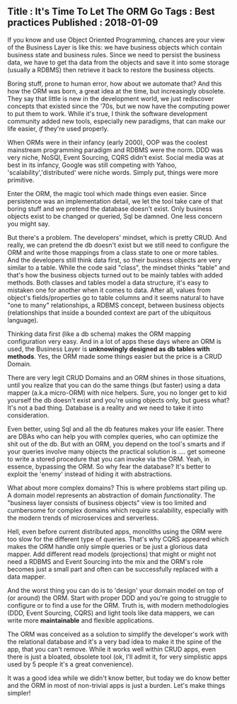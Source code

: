 Title : It's Time To Let The ORM Go
Tags : Best practices
Published : 2018-01-09
---

If you know and use Object Oriented Programming, chances are your view of the Business Layer is like this: we have business objects which contain business state and business rules. Since we need to persist the business data, we have to get tha data from the objects and save it into some storage (usually a RDBMS) then retrieve it back to restore the business objects.

Boring stuff, prone to human error, how about we automate that? And this how the ORM was born, a great idea at the time, but increasingly obsolete. They say that little is new in the development world, we just rediscover concepts that existed since the '70s, but we now have the computing power to put them to work. While it's true, I think the software development community added new tools, especially new paradigms, that can make our life easier, _if_ they're used properly.

When ORMs were in their infancy (early 2000), OOP was the coolest mainstream programming paradigm and RDBMS were the norm. DDD was very niche, NoSQl, Event Sourcing, CQRS didn't exist. Social media was at best in its infancy, Google was still competing with Yahoo, 'scalability','distributed' were niche words. Simply put, things were more primitive.

Enter the ORM, the magic tool which made things even easier. Since persistence was an implementation detail, we let the tool take care of that boring stuff and we pretend the database doesn't exist. Only business objects exist to be changed or queried, Sql be damned. One less concern you might say.

But there's a problem. The developers' mindset, which is pretty CRUD. And really, we can pretend the db doesn't exist but we still need to configure the ORM and write those mappings from a class state to one or more tables. And the developers still think data first, so their business objects are very similar to a table. While the code said "class", the mindset thinks "table" and that's how the business objects turned out to be mainly tables with added methods. Both classes and tables model a data structure, it's easy to mistaken one for another when it comes to data. After all, values from object's fields/properties go to table columns and it seems natural to have "one to many" relationships, a RDBMS concept, between business objects (relationships that inside a bounded context are part of the ubiquitous language).

Thinking data first (like a db schema) makes the ORM mapping configuration very easy. And in a lot of apps these days where an ORM is used, the Business Layer is **unknowingly designed as db tables with methods**. Yes, the ORM made some things easier but the price is a CRUD Domain.

There are very legit CRUD Domains and an ORM shines in those situations, until you realize that you can do the same things (but faster) using a data mapper (a.k.a micro-ORM) with nice helpers. Sure, you no longer get to kid yourself the db doesn't exist and you're using objects only, but guess what? It's not a bad thing. Database is a reality and we need to take it into consideration.

Even better, using Sql and all the db features makes your life easier. There are DBAs who can help you with complex queries, who can optimize the shit out of the db. But with an ORM, you depend on the tool's smarts and if your queries involve many objects the practical solution is .... get someone to write a stored procedure that you can invoke via the ORM. Yeah, in essence, bypassing the ORM. So why fear the database? It's better to exploit the 'enemy' instead of hiding it with abstractions.

 What about more complex domains? This is where problems start piling up. A domain model represents an abstraction of domain _functionality_. The "business layer consists of business objects" view is too limited and cumbersome for complex domains which require scalability, especially with the modern trends of microservices and serverless.

 Hell, even before current distributed apps, monoliths using the ORM were too slow for the different type of queries. That's why CQRS appeared which makes the ORM handle only simple queries or be just a glorious data mapper. Add different read models (projections) that might or might not need a RDBMS and Event Sourcing into the mix and the ORM's role becomes just a small part and often can be successfully replaced with a data mapper.

And the worst thing you can do is to 'design' your domain model on top of (or around) the ORM.  Start with proper DDD and you're going to struggle to configure or to find a use for the ORM. Truth is, with modern methodologies (DDD, Event Sourcing, CQRS) and light tools like data mappers, we can write more **maintainable** and flexible applications.

The ORM was conceived as a solution to simplify the developer's work with the relational database and it's a very bad idea to make it the spine of the app, that you can't remove. While it works well within CRUD apps, even there is just a bloated, obsolete tool (ok, I'll admit it, for very simplistic apps used by 5 people it's a great convenience).

It was a good idea while we didn't know better, but today we do know better and the ORM in most of non-trivial apps is just a burden. Let's make things simpler!